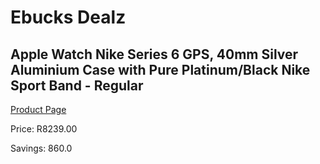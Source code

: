 
# Ebucks Dealz
## Apple Watch Nike Series 6 GPS, 40mm Silver Aluminium Case with Pure Platinum/Black Nike Sport Band - Regular
[Product Page](https://www.ebucks.com/web/shop/productSelected.do?prodId=1047798177&catId=1158502431)

Price: R8239.00

Savings: 860.0


	
